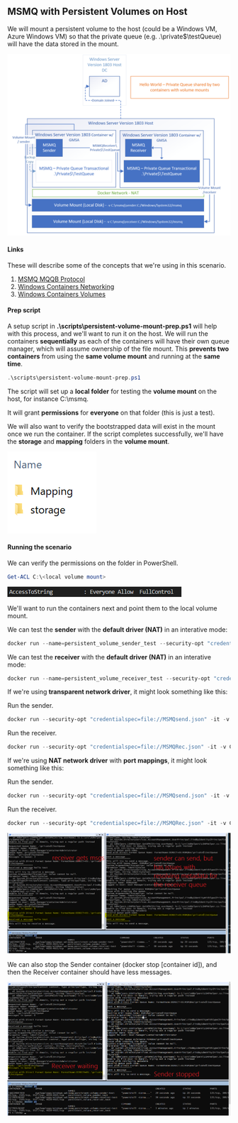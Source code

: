 
## MSMQ with Persistent Volumes on Host

We will mount a persistent volume to the host (could be a Windows VM, Azure Windows VM) so that the private queue (e.g. .\private$\testQueue) will have the data stored in the mount.

![Persistent volume on host for MSMQ private queue with sender and receiver containers.](../media/persistent-volume/scenario.png 'Persistent Volume')

#### Links

These will describe some of the concepts that we're using in this scenario.

1. [MSMQ MQQB Protocol](https://winprotocoldoc.blob.core.windows.net/productionwindowsarchives/MS-MQQB/[MS-MQQB].pdf)
1. [Windows Containers Networking](https://blogs.technet.microsoft.com/virtualization/2016/05/05/windows-container-networking/)
1. [Windows Containers Volumes](https://docs.microsoft.com/en-us/virtualization/windowscontainers/manage-containers/container-storage)

#### Prep script

A setup script in  **.\scripts\persistent-volume-mount-prep.ps1** will help with this process, and we'll want to run it on the host.  We will run the containers **sequentially** as each of the containers will have their own queue manager, which will assume ownership of the file mount.  This **prevents two containers** from using the **same volume mount** and running at the **same time**.

```powershell
.\scripts\persistent-volume-mount-prep.ps1
```

The script will set up a **local folder** for testing the **volume mount** on the host, for instance C:\msmq.

It will grant **permissions** for **everyone** on that folder (this is just a test).

We will also want to verify the bootstrapped data will exist in the mount once we run the container.  If the script completes successfully, we'll have the **storage** and **mapping** folders in the **volume mount**.

![Persistent volume data.](../media/persistent-volume/volume-mount-data.png 'Queue Data')

#### Running the scenario

We can verify the permissions on the folder in PowerShell.

```powershell
Get-ACL C:\<local volume mount>
```

![Persistent volume permissions.](../media/persistent-volume/folder-permissions.png 'Permissions')

We'll want to run the containers next and point them to the local volume mount.

We can test the **sender** with the **default driver (NAT)** in an interative mode:
```powershell
docker run --name=persistent_volume_sender_test --security-opt "credentialspec=file://MSMQSend.json" -h MSMQSend -it -v c:\msmq\sender:c:/Windows/System32/msmq -e QUEUE_NAME='MSMQRec\private$\testQueue' -e TRACE_LEVEL=1 <my-repo>/windows-ad:msmq-persistent-volume-sender-test
```

We can test the **receiver** with the **default driver (NAT)** in an interative mode:
```powershell
docker run --name=persistent_volume_receiver_test --security-opt "credentialspec=file://MSMQRec.json" -h MSMQRec -it -v c:\msmq\receiver:c:/Windows/System32/msmq <my-repo>/windows-ad:msmq-persistent-volume-receiver-test
```

If we're using **transparent network driver**, it might look something like this:

Run the sender.

```powershell
docker run --security-opt "credentialspec=file://MSMQsend.json" -it -v C:\msmq\sender:c:/Windows/System32/msmq -h MSMQsend --network=tlan2 --dns=10.123.80.123 --name persistent_store -e QUEUE_NAME='MSMQRec\private$\testQueue' <my-repo>/windows-ad:msmq-sender-test powershell
```

Run the receiver.

```powershell
docker run --security-opt "credentialspec=file://MSMQRec.json" -it -v C:\msmq\receiver:c:/Windows/System32/msmq -h MSMQRec --network=tlan2 --dns=10.123.80.123 --name persistent_store_receiver <my-repo>/windows-ad:msmq-receiver-test powershell
```

If we're using **NAT network driver** with **port mappings**, it might look something like this:

Run the sender.

```powershell
docker run --security-opt "credentialspec=file://MSMQsend.json" -it -v C:\msmq\sender:c:/Windows/System32/msmq -h MSMQsend -p 80:80 -p 4020:4020 -p 4021:4021 -p 135:135/udp -p 389:389 -p 1801:1801/udp -p 2101:2101 -p 2103:2103/udp -p 2105:2105/udp -p 3527:3527 -p 3527:3527/udp -p 2879:2879 --name persistent_store -e QUEUE_NAME='MSMQRec\private$\testQueue' <my-repo>/windows-ad:msmq-sender-test powershell
```

Run the receiver.

```powershell
docker run --security-opt "credentialspec=file://MSMQRec.json" -it -v C:\msmq\receiver:c:/Windows/System32/msmq -h MSMQRec -p 80:80 -p 4020:4020 -p 4021:4021 -p 135:135/udp -p 389:389 -p 1801:1801/udp -p 2101:2101 -p 2103:2103/udp -p 2105:2105/udp -p 3527:3527 -p 3527:3527/udp -p 2879:2879 --ip 172.31.230.92 --name persistent_store_receiver <my-repo>/windows-ad:msmq-receiver-test powershell
```


![Persistent volume both containers.](../media/persistent-volume/together.png 'Both Containers Interactive')

We can also stop the Sender container (docker stop [container id]), and then the Receiver container should have less messages.

![Persistent volume only receiver containers.](../media/persistent-volume/only-receiver.png 'Only receiver container Interactive')